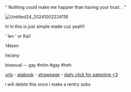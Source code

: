 " Nothing could make me happier than having your trust. . "

![Untitled24_20241002224118](https://github.com/user-attachments/assets/2318050a-f6c8-451e-98cb-d792e0cda501)

hi hi this is just simple made cuz yeah!!

  ' len ' or Kai!
  
  
  14*teen*
  
   he/*any*

   bisexual -- gay #mlm #gay #heh

   
   [urls](https://rentry.co/lenzrentriez) - [atabook](https://callmeyourangel.atabook.org/) - [strawpage](https://lens18tripp.straw.page/) - [daily click for palestine <3](https://rentry.co/hearts4gaza)
  
   
   i will delete this once i make a rentry sobs
